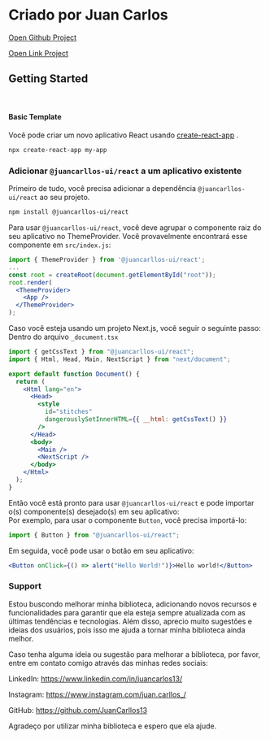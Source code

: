 <Meta title="Home" />

# Criado por Juan Carlos

[Open Github Project](https://github.com/JuanCarllos13/Design-System)

[Open Link Project](https://juancarllos13.github.io/Design-System/)

## Getting Started

<br />

#### Basic Template

Você pode criar um novo aplicativo React usando [create-react-app](https://facebook.github.io/create-react-app/) .

```sh
npx create-react-app my-app
```

### Adicionar `@juancarllos-ui/react` a um aplicativo existente

Primeiro de tudo, você precisa adicionar a dependência `@juancarllos-ui/react` ao seu projeto.

```sh
npm install @juancarllos-ui/react
```

Para usar `@juancarllos-ui/react`, você deve agrupar o componente raiz do seu aplicativo no ThemeProvider.
Você provavelmente encontrará esse componente em `src/index.js`:

```jsx
import { ThemeProvider } from '@juancarllos-ui/react';
...
const root = createRoot(document.getElementById("root"));
root.render(
  <ThemeProvider>
    <App />
  </ThemeProvider>
);
```

Caso você esteja usando um projeto Next.js, você seguir o seguinte passo: Dentro do arquivo `_document.tsx`

```jsx
import { getCssText } from "@juancarllos-ui/react";
import { Html, Head, Main, NextScript } from "next/document";

export default function Document() {
  return (
    <Html lang="en">
      <Head>
        <style
          id="stitches"
          dangerouslySetInnerHTML={{ __html: getCssText() }}
        />
      </Head>
      <body>
        <Main />
        <NextScript />
      </body>
    </Html>
  );
}
```

Então você está pronto para usar `@juancarllos-ui/react` e pode importar o(s) componente(s) desejado(s) em seu aplicativo:<br />
Por exemplo, para usar o componente `Button`, você precisa importá-lo:

```jsx
import { Button } from "@juancarllos-ui/react";
```

Em seguida, você pode usar o botão em seu aplicativo:

```jsx
<Button onClick={() => alert("Hello World!")}>Hello world!</Button>
```

### Support

Estou buscondo melhorar minha biblioteca, adicionando novos recursos e funcionalidades para garantir que ela esteja sempre atualizada com as últimas tendências e tecnologias. Além disso, aprecio muito sugestões e ideias dos usuários, pois isso me ajuda a tornar minha biblioteca ainda melhor.

Caso tenha alguma ideia ou sugestão para melhorar a biblioteca, por favor, entre em contato comigo através das minhas redes sociais:

LinkedIn: https://www.linkedin.com/in/juancarlos13/

Instagram: https://www.instagram.com/juan.carllos_/


GitHub: https://github.com/JuanCarllos13

Agradeço por utilizar minha biblioteca e espero que ela ajude.
